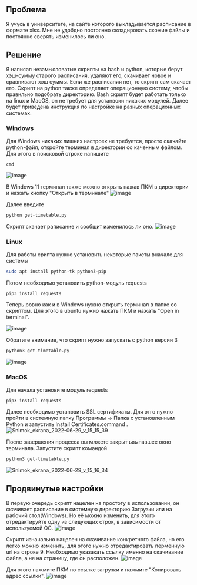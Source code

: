 ## Проблема
Я учусь в университете, на сайте которого выкладывается расписание в формате xlsx. Мне не удобдно постоянно складировать схожие файлы и постоянно сверять изменилось ли оно.
## Решение
Я написал незамысловатые скрипты на bash и python, которые берут хэш-сумму старого расписания, удаляют его, скачивает новое и сравнивают хэш суммы. Если же расписания нет, то скрипт сам скачает его. Скрипт на python также определяет операционную систему, чтобы правильно подобрать директорию. Bash скрипт будет работать только на linux и MacOS, он не требует для устанвоки никаких модулей. Далее будет приведена инструкция по настройке на разных операционных системах. 
### Windows 
Для Windows никаких лишних настроек не требуется, просто скачайте python-файл, откройте терминал в директории со каченным файлом. Для этого в поисковой строке напишите 
```
cmd
```
![image](https://user-images.githubusercontent.com/77790965/176429849-1b4b0bdc-8218-4f39-8b8b-b48699ea3d76.png)

В Windows 11 терминал также можно открыть нажав ПКМ в директории и нажать кнопку "Открыть в терминале"
![image](https://user-images.githubusercontent.com/77790965/176430193-e52a849f-4a4e-45ae-9728-466a82349d6b.png)

Далее введите 
```python
python get-timetable.py
```
Скрипт скачает раписание и сообщит изменилось ли оно.
![image](https://user-images.githubusercontent.com/77790965/176430969-2ef38e47-f6a9-4a73-836f-394d2f279ae3.png)

### Linux 
Для работы срипта нужно установить некоторые пакеты вначале для системы
```bash
sudo apt install python-tk python3-pip
```
Потом необходимо установить python-модуль requests 
```
pip3 install requests
```
Теперь ровно как и в Windows нужно открыть терминал в папке со скриптом. Для этого в ubuntu нужно нажать ПКМ и нажать "Open in terminal".

![image](https://user-images.githubusercontent.com/77790965/176432071-fdbec518-77fe-4159-9d06-e5aaa8998923.png)

Обратите внимание, что скрипт нужно запускать с python версии 3
```python
python3 get-timetable.py
```
![image](https://user-images.githubusercontent.com/77790965/176432358-cc8e024e-c022-424f-90cc-2e03edc70e3c.png)

### MacOS

Для начала установите модуль requests 
```
pip3 install requests
```
Далее необходимо установить SSL сертификаты. Для этго нужно пройти в системную папку Программы -> Папка с установленным Python и запустить Install Certificates.command .
![Snimok_ekrana_2022-06-29_v_15_15_39](https://user-images.githubusercontent.com/77790965/176434299-815d14e4-dd34-4cd9-ac3c-ba140cb310ef.png)

После завершения процесса вы млжете закрыт ьвыпавшее окно терминала.
Запустите скрипт командой 
```python
python3 get-timetable.py
```
![Snimok_ekrana_2022-06-29_v_15_16_34](https://user-images.githubusercontent.com/77790965/176434495-ece4b633-eef7-4bb6-a802-55d87088c45f.png)

## Продвинутые настройки
В первую очередь скрипт нацелен на простоту в использовании, он скачивает расписание в системную директорию Загрузки или на рабочий стол(Windows). Но её можно изменить, для этого отредактируйте одну из следующих строк, в зависимости от используемой ОС.
![image](https://user-images.githubusercontent.com/77790965/176435206-f15cf18f-7679-4ec4-9cc6-0843c9ac2090.png)

Скрипт изначально нацелен на скачивание конкретного файла, но его легко можно изменить, для этого нужно отредактировать перменную url на строке 9. Необходимо указакать ссылку именно на скачивание файла, а не на страницу, где он расположен.
![image](https://user-images.githubusercontent.com/77790965/176435522-e3e61197-d76f-434d-b5f9-9b254b82854c.png)

Для этого нажмите ПКМ по ссылке загрузки и нажмите "Копировать адрес ссылки".
![image](https://user-images.githubusercontent.com/77790965/176435993-4308d9a7-9003-4904-92de-a0ab99a23597.png)

